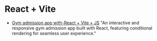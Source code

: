 # React + Vite
<ul><li>
            <a href="https://gym-admission.netlify.app/">Gym admission app with-React + Vite + JS</a><span> "An interactive and responsive gym admission app built with React, featuring conditional rendering for seamless user experience."</span>
        </li></ul>